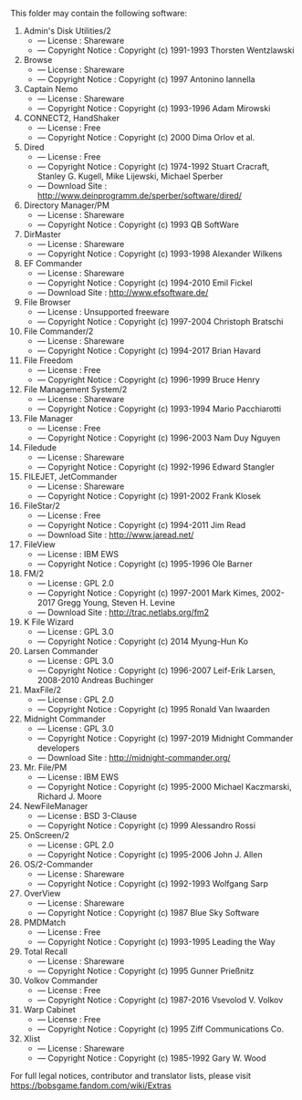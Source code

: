 ﻿This folder may contain the following software:

1. Admin's Disk Utilities/2
   - — License : Shareware
   - — Copyright Notice : Copyright (c) 1991-1993 Thorsten Wentzlawski
2. Browse
   - — License : Shareware
   - — Copyright Notice : Copyright (c) 1997 Antonino Iannella
3. Captain Nemo
   - — License : Shareware
   - — Copyright Notice : Copyright (c) 1993-1996 Adam Mirowski
4. CONNECT2, HandShaker
   - — License : Free
   - — Copyright Notice : Copyright (c) 2000 Dima Orlov et al.
5. Dired
   - — License : Free
   - — Copyright Notice : Copyright (c) 1974-1992 Stuart Cracraft, Stanley G. Kugell, Mike Lijewski, Michael Sperber
   - — Download Site : http://www.deinprogramm.de/sperber/software/dired/
6. Directory Manager/PM
   - — License : Shareware
   - — Copyright Notice : Copyright (c) 1993 QB SoftWare
7. DirMaster
   - — License : Shareware
   - — Copyright Notice : Copyright (c) 1993-1998 Alexander Wilkens
8. EF Commander
   - — License : Shareware
   - — Copyright Notice : Copyright (c) 1994-2010 Emil Fickel
   - — Download Site : http://www.efsoftware.de/
9. File Browser
   - — License : Unsupported freeware
   - — Copyright Notice : Copyright (c) 1997-2004 Christoph Bratschi
10. File Commander/2
    - — License : Shareware
    - — Copyright Notice : Copyright (c) 1994-2017 Brian Havard
11. File Freedom
    - — License : Free
    - — Copyright Notice : Copyright (c) 1996-1999 Bruce Henry
12. File Management System/2
    - — License : Shareware
    - — Copyright Notice : Copyright (c) 1993-1994 Mario Pacchiarotti
13. File Manager
    - — License : Free
    - — Copyright Notice : Copyright (c) 1996-2003 Nam Duy Nguyen
14. Filedude
    - — License : Shareware
    - — Copyright Notice : Copyright (c) 1992-1996 Edward Stangler
15. FILEJET, JetCommander
    - — License : Shareware
    - — Copyright Notice : Copyright (c) 1991-2002 Frank Klosek
16. FileStar/2
    - — License : Free
    - — Copyright Notice : Copyright (c) 1994-2011 Jim Read
    - — Download Site : http://www.jaread.net/
17. FileView
    - — License : IBM EWS
    - — Copyright Notice : Copyright (c) 1995-1996 Ole Barner
18. FM/2
    - — License : GPL 2.0
    - — Copyright Notice : Copyright (c) 1997-2001 Mark Kimes, 2002-2017 Gregg Young, Steven H. Levine
    - — Download Site : http://trac.netlabs.org/fm2
19. K File Wizard
    - — License : GPL 3.0
    - — Copyright Notice : Copyright (c) 2014 Myung-Hun Ko
20. Larsen Commander
    - — License : GPL 3.0
    - — Copyright Notice : Copyright (c) 1996-2007 Leif-Erik Larsen, 2008-2010 Andreas Buchinger
21. MaxFile/2
    - — License : GPL 2.0
    - — Copyright Notice : Copyright (c) 1995 Ronald Van Iwaarden
22. Midnight Commander
    - — License : GPL 3.0
    - — Copyright Notice : Copyright (c) 1997-2019 Midnight Commander developers
    - — Download Site : http://midnight-commander.org/
23. Mr. File/PM
    - — License : IBM EWS
    - — Copyright Notice : Copyright (c) 1995-2000 Michael Kaczmarski, Richard J. Moore
24. NewFileManager
    - — License : BSD 3-Clause
    - — Copyright Notice : Copyright (c) 1999 Alessandro Rossi
25. OnScreen/2
    - — License : GPL 2.0
    - — Copyright Notice : Copyright (c) 1995-2006 John J. Allen
26. OS/2-Commander
    - — License : Shareware
    - — Copyright Notice : Copyright (c) 1992-1993 Wolfgang Sarp
27. OverView
    - — License : Shareware
    - — Copyright Notice : Copyright (c) 1987 Blue Sky Software
28. PMDMatch
    - — License : Free
    - — Copyright Notice : Copyright (c) 1993-1995 Leading the Way
29. Total Recall
    - — License : Shareware
    - — Copyright Notice : Copyright (c) 1995 Gunner Prießnitz
30. Volkov Commander
    - — License : Free
    - — Copyright Notice : Copyright (c) 1987-2016 Vsevolod V. Volkov
31. Warp Cabinet
    - — License : Free
    - — Copyright Notice : Copyright (c) 1995 Ziff Communications Co.
32. Xlist
    - — License : Shareware
    - — Copyright Notice : Copyright (c) 1985-1992 Gary W. Wood

For full legal notices, contributor and translator lists, please visit https://bobsgame.fandom.com/wiki/Extras